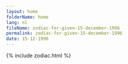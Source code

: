 ```yaml
---
layout: home
folderName: home
lang: nl
fileName: zodiac-for-given-15-december-1996
permalink: zodiac-for-given-15-december-1996
date: 15-12-1996
---
```

{% include zodiac.html %}
